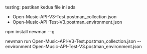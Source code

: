 testing: pastikan kedua file ini ada

- Open-Music-API-V3-Test.postman_collection.json
- Open-Music-API-Test-V3.postman_environment.json

npm install newman --g

newman run Open-Music-API-V3-Test.postman_collection.json --environment Open-Music-API-Test-V3.postman_environment.json
